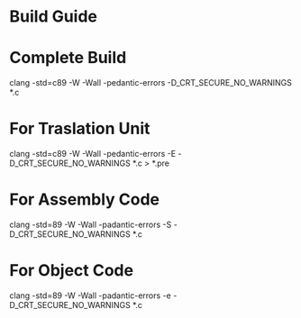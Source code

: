 # Build Guide

# Complete Build
clang -std=c89 -W -Wall -pedantic-errors -D_CRT_SECURE_NO_WARNINGS *.c

# For Traslation Unit
clang -std=c89 -W -Wall -pedantic-errors -E -D_CRT_SECURE_NO_WARNINGS *.c > *.pre

# For Assembly Code
clang -std=89 -W -Wall -padantic-errors -S -D_CRT_SECURE_NO_WARNINGS *.c

# For Object Code
clang -std=89 -W -Wall -padantic-errors -e -D_CRT_SECURE_NO_WARNINGS *.c
